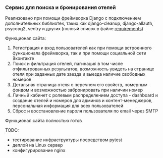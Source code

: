 ### Сервис для поиска и бронирования отелей

Реализовано при помощи фреймворка Django с подключением дополнительных библиотек,
таких как django-cleanup, django-allauth, psycopg2, sentry и других
(полный список в файле [requirements](https://github.com/thisisflight/booking/blob/main/requirements.txt))

Функционал сайта:

1) Регистрация и вход пользователей как при помощи встроенного функционала фреймворка, так и при помощи социальной сети Вконтакте
2) Поиск и фильтрация отелей, пагинация в том числе отфильтрованных результатов, возможность увидеть на странице отеля при заданных дате заезда и выезда наличие свободных номеров
3) Детальная страница отеля с перечнем его свойств, номерным фондом и возможностью забронировать при наличии номер
4) Личный кабинет с ролевым распределением доступа - dashboard и создание отелей и номеров для админов и контент-менеджеров, персональная информация для всех пользователей
5) Сброс и восстановление пароля пользователя по email через SMTP

Функционал сайта полностью готов

TODO:
- тестирование инфраструктуры посредством pytest
- деплой на Linux сервер
- конфигурирование nginx
